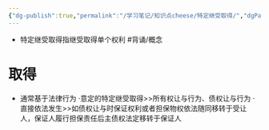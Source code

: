 ```yaml
---
{"dg-publish":true,"permalink":"/学习笔记/知识点cheese/特定继受取得/","dgPassFrontmatter":true}
---
```


- 特定继受取得指继受取得单个权利 #背诵/概念 
# 取得
- 通常基于法律行为
·意定的特定继受取得>>所有权让与行为、债权让与行为
·直接依法发生>>如债权让与时保证权利或者担保物权依法随同移转于受让人，保证人履行担保责任后主债权法定移转于保证人
